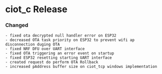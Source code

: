 # ciot_c Release

### Changed
    - fixed ota decrypted null handler error on ESP32
    - decreased OTA task priority on ESP32 to prevent wifi ap disconnection duging OTA
    - fixed NRF DFU over UART interface
    - fixed OTA triggering an error event on startup
    - fixed ESP32 resetting starting UART interface
    - created request do perform OTA Rollback
    - increased pAddress buffer size on ciot_tcp windows implementation